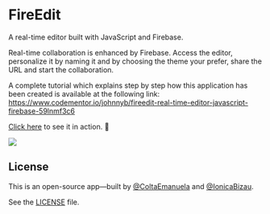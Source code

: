 # FireEdit
A real-time editor built with JavaScript and Firebase.

Real-time collaboration is enhanced by Firebase.
Access the editor, personalize it by naming it and by choosing the theme your prefer, share the URL and start the collaboration.

A complete tutorial which explains step by step how this application has been created is available at the following link: https://www.codementor.io/johnnyb/fireedit-real-time-editor-javascript-firebase-59lnmf3c6

[Click here](https://coltaemanuela.github.io/FireEdit/) to see it in action. :rocket:

[![](https://i.imgur.com/R2R62ie.png)](https://coltaemanuela.github.io/FireEdit/)

## License
This is an open-source app—built by [@ColtaEmanuela](https://github.com/ColtaEmanuela) and [@IonicaBizau](https://github.com/IonicaBizau).

See the [LICENSE](LICENSE) file.
